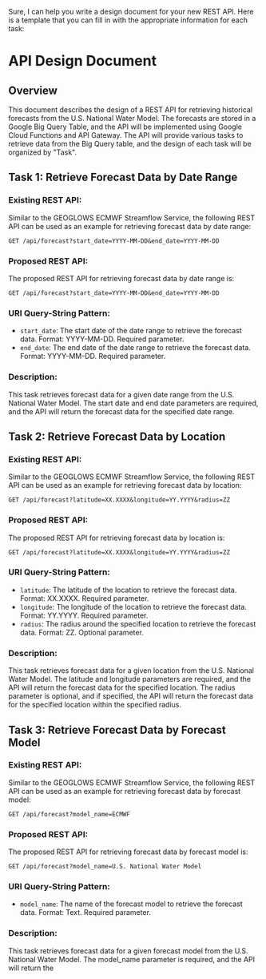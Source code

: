 Sure, I can help you write a design document for your new REST API. Here is a template that you can fill in with the appropriate information for each task:

# API Design Document

## Overview

This document describes the design of a REST API for retrieving historical forecasts from the U.S. National Water Model. The forecasts are stored in a Google Big Query Table, and the API will be implemented using Google Cloud Functions and API Gateway. The API will provide various tasks to retrieve data from the Big Query table, and the design of each task will be organized by "Task".

## Task 1: Retrieve Forecast Data by Date Range

### Existing REST API:

Similar to the GEOGLOWS ECMWF Streamflow Service, the following REST API can be used as an example for retrieving forecast data by date range:

```
GET /api/forecast?start_date=YYYY-MM-DD&end_date=YYYY-MM-DD
```

### Proposed REST API:

The proposed REST API for retrieving forecast data by date range is:

```
GET /api/forecast?start_date=YYYY-MM-DD&end_date=YYYY-MM-DD
```

### URI Query-String Pattern:

- `start_date`: The start date of the date range to retrieve the forecast data. Format: YYYY-MM-DD. Required parameter.
- `end_date`: The end date of the date range to retrieve the forecast data. Format: YYYY-MM-DD. Required parameter.

### Description:

This task retrieves forecast data for a given date range from the U.S. National Water Model. The start date and end date parameters are required, and the API will return the forecast data for the specified date range.

## Task 2: Retrieve Forecast Data by Location

### Existing REST API:

Similar to the GEOGLOWS ECMWF Streamflow Service, the following REST API can be used as an example for retrieving forecast data by location:

```
GET /api/forecast?latitude=XX.XXXX&longitude=YY.YYYY&radius=ZZ
```

### Proposed REST API:

The proposed REST API for retrieving forecast data by location is:

```
GET /api/forecast?latitude=XX.XXXX&longitude=YY.YYYY&radius=ZZ
```

### URI Query-String Pattern:

- `latitude`: The latitude of the location to retrieve the forecast data. Format: XX.XXXX. Required parameter.
- `longitude`: The longitude of the location to retrieve the forecast data. Format: YY.YYYY. Required parameter.
- `radius`: The radius around the specified location to retrieve the forecast data. Format: ZZ. Optional parameter.

### Description:

This task retrieves forecast data for a given location from the U.S. National Water Model. The latitude and longitude parameters are required, and the API will return the forecast data for the specified location. The radius parameter is optional, and if specified, the API will return the forecast data for the specified location within the specified radius.

## Task 3: Retrieve Forecast Data by Forecast Model

### Existing REST API:

Similar to the GEOGLOWS ECMWF Streamflow Service, the following REST API can be used as an example for retrieving forecast data by forecast model:

```
GET /api/forecast?model_name=ECMWF
```

### Proposed REST API:

The proposed REST API for retrieving forecast data by forecast model is:

```
GET /api/forecast?model_name=U.S. National Water Model
```

### URI Query-String Pattern:

- `model_name`: The name of the forecast model to retrieve the forecast data. Format: Text. Required parameter.

### Description:

This task retrieves forecast data for a given forecast model from the U.S. National Water Model. The model_name parameter is required, and the API will return the
